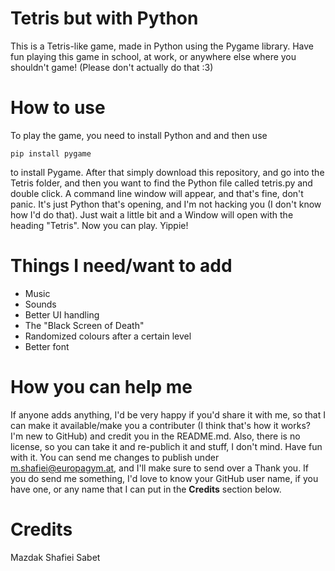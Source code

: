 # Tetris but with Python
This is a Tetris-like game, made in Python using the Pygame library. Have fun playing this game in school, at work, or anywhere else where you shouldn't game! (Please don't actually do that :3)
# How to use
To play the game, you need to install Python and and then use
```
pip install pygame
```
to install Pygame. After that simply download this repository, and go into the Tetris folder, and then you want to find the Python file called tetris.py and double click. A command line window will appear, and that's fine, don't panic. It's just Python that's opening, and I'm not hacking you (I don't know how I'd do that). Just wait a little bit and a Window will open with the heading "Tetris". Now you can play. Yippie! 
# Things I need/want to add
* Music
* Sounds
* Better UI handling
* The "Black Screen of Death"
* Randomized colours after a certain level
* Better font
# How you can help me
If anyone adds anything, I'd be very happy if you'd share it with me, so that I can make it available/make you a contributer (I think that's how it works? I'm new to GitHub) and credit you in the README.md. Also, there is no license, so you can take it and re-publich it and stuff, I don't mind. Have fun with it.
You can send me changes to publish under m.shafiei@europagym.at, and I'll make sure to send over a Thank you. If you do send me something, I'd love to know your GitHub user name, if you have one, or any name that I can put in the **Credits** section below.
# Credits
Mazdak Shafiei Sabet
